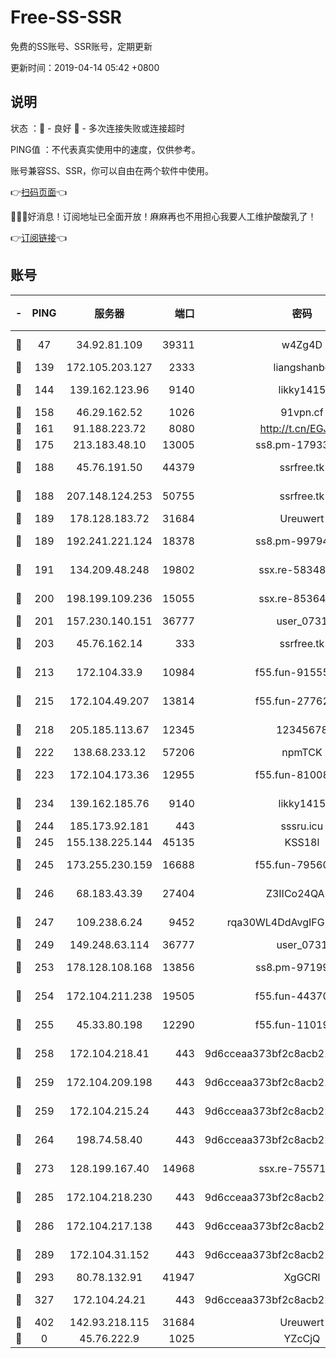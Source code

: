 # Free-SS-SSR

免费的SS账号、SSR账号，定期更新

更新时间：2019-04-14 05:42 +0800

## 说明

状态     ：🙂 - 良好 🙁 - 多次连接失败或连接超时

PING值   ：不代表真实使用中的速度，仅供参考。

账号兼容SS、SSR，你可以自由在两个软件中使用。

👉[扫码页面](https://liesauer.github.io/Free-SS-SSR/)👈

🎉🎉🎉好消息！订阅地址已全面开放！麻麻再也不用担心我要人工维护酸酸乳了！

👉[订阅链接](https://www.liesauer.net/yogurt/subscribe?ACCESS_TOKEN=DAYxR3mMaZAsaqUb)👈

## 账号

|-|PING|服务器|端口|密码|加密方式|区域|
|:----:|:----:|:-----:|-----:|:----:|:----:|:----:|
|🙂|47|34.92.81.109|39311|w4Zg4D|chacha20-ietf|US|
|🙂|139|172.105.203.127|2333|liangshanbo|chacha20|JP|
|🙂|144|139.162.123.96|9140|likky1415|aes-256-cfb|JP|
|🙂|158|46.29.162.52|1026|91vpn.cf|rc4-md5|RU|
|🙂|161|91.188.223.72|8080|http://t.cn/EGJIyrl|rc4-md5|RU|
|🙂|175|213.183.48.10|13005|ss8.pm-17933646|rc4-md5|RU|
|🙂|188|45.76.191.50|44379|ssrfree.tk|aes-256-cfb|SG|
|🙂|188|207.148.124.253|50755|ssrfree.tk|aes-256-cfb|SG|
|🙂|189|178.128.183.72|31684|Ureuwert|chacha20|US|
|🙂|189|192.241.221.124|18378|ss8.pm-99794211|aes-256-cfb|US|
|🙂|191|134.209.48.248|19802|ssx.re-58348307|aes-256-cfb|US|
|🙂|200|198.199.109.236|15055|ssx.re-85364694|aes-256-cfb|US|
|🙂|201|157.230.140.151|36777|user_0731|chacha20|US|
|🙂|203|45.76.162.14|333|ssrfree.tk|aes-256-cfb|SG|
|🙂|213|172.104.33.9|10984|f55.fun-91555287|aes-256-cfb|SG|
|🙂|215|172.104.49.207|13814|f55.fun-27762527|aes-256-cfb|SG|
|🙂|218|205.185.113.67|12345|12345678|aes-256-cfb|US|
|🙂|222|138.68.233.12|57206|npmTCK|rc4-md5|US|
|🙂|223|172.104.173.36|12955|f55.fun-81008774|aes-256-cfb|SG|
|🙂|234|139.162.185.76|9140|likky1415|aes-256-cfb|DE|
|🙂|244|185.173.92.181|443|sssru.icu|rc4-md5|RU|
|🙂|245|155.138.225.144|45135|KSS18l|rc4-md5|US|
|🙂|245|173.255.230.159|16688|f55.fun-79560972|aes-256-cfb|US|
|🙂|246|68.183.43.39|27404|Z3IICo24QAHu|aes-256-cfb|GB|
|🙂|247|109.238.6.24|9452|rqa30WL4DdAvgIFG6Fs3znzTa|aes-256-cfb|FR|
|🙂|249|149.248.63.114|36777|user_0731|chacha20|CA|
|🙂|253|178.128.108.168|13856|ss8.pm-97199813|aes-256-cfb|SG|
|🙂|254|172.104.211.238|19505|f55.fun-44370256|aes-256-cfb|US|
|🙂|255|45.33.80.198|12290|f55.fun-11019774|aes-256-cfb|US|
|🙂|258|172.104.218.41|443|9d6cceaa373bf2c8acb22e60b6a58be6|aes-256-cfb|US|
|🙂|259|172.104.209.198|443|9d6cceaa373bf2c8acb22e60b6a58be6|aes-256-cfb|US|
|🙂|259|172.104.215.24|443|9d6cceaa373bf2c8acb22e60b6a58be6|aes-256-cfb|US|
|🙂|264|198.74.58.40|443|9d6cceaa373bf2c8acb22e60b6a58be6|aes-256-cfb|US|
|🙂|273|128.199.167.40|14968|ssx.re-75571963|aes-256-cfb|SG|
|🙂|285|172.104.218.230|443|9d6cceaa373bf2c8acb22e60b6a58be6|aes-256-cfb|US|
|🙂|286|172.104.217.138|443|9d6cceaa373bf2c8acb22e60b6a58be6|aes-256-cfb|US|
|🙂|289|172.104.31.152|443|9d6cceaa373bf2c8acb22e60b6a58be6|aes-256-cfb|US|
|🙂|293|80.78.132.91|41947|XgGCRl|rc4-md5|DE|
|🙂|327|172.104.24.21|443|9d6cceaa373bf2c8acb22e60b6a58be6|aes-256-cfb|US|
|🙂|402|142.93.218.115|31684|Ureuwert|chacha20|IN|
|🙁|0|45.76.222.9|1025|YZcCjQ|rc4-md5|JP|
